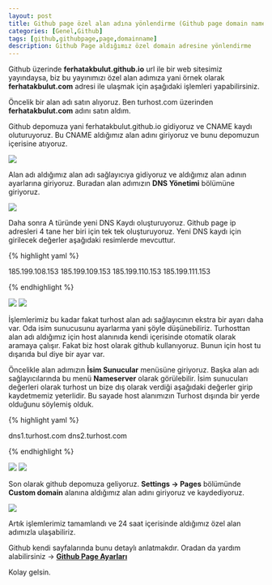 ```yaml
---
layout: post
title: Github page özel alan adına yönlendirme (Github page domain name configuration)
categories: [Genel,Github]
tags: [github,githubpage,page,domainname]
description: Github Page aldığımız özel domain adresine yönlendirme
---
```


Github üzerinde **ferhatakbulut.github.io** url ile bir web sitesimiz yayındaysa, biz bu yayınımızı özel alan adımıza
yani örnek olarak **ferhatakbulut.com** adresi ile ulaşmak için aşağıdaki işlemleri yapabilirsiniz.

Öncelik bir alan adı satın alıyoruz.
Ben turhost.com üzerinden **ferhatakbulut.com** adını satın aldım.

Github depomuza yani ferhatakbulut.github.io gidiyoruz ve CNAME kaydı oluturuyoruz. Bu CNAME aldığımız alan adını giriyoruz
ve bunu depomuzun içerisine atıyoruz.

<img src="https://raw.githubusercontent.com/ferhatakbulut/ferhatakbulut.github.io/main/image/q1.png">

Alan adı aldığımız alan adı sağlayıcıya gidiyoruz ve aldığımız alan adının ayarlarına giriyoruz.
Buradan alan adımızın **DNS Yönetimi** bölümüne giriyoruz.

<img src="https://raw.githubusercontent.com/ferhatakbulut/ferhatakbulut.github.io/main/image/q2.png">

Daha sonra A türünde yeni DNS Kaydı oluşturuyoruz. Github page ip adresleri 4 tane her biri için tek tek oluşturuyoruz.
Yeni DNS kaydı için girilecek değerler aşağıdaki resimlerde mevcuttur.

{% highlight yaml %}

   185.199.108.153
   185.199.109.153
   185.199.110.153
   185.199.111.153

{% endhighlight %}


<img src="https://raw.githubusercontent.com/ferhatakbulut/ferhatakbulut.github.io/main/image/q5.png">

<img src="https://raw.githubusercontent.com/ferhatakbulut/ferhatakbulut.github.io/main/image/q4.png">

İşlemlerimiz bu kadar fakat turhost alan adı sağlayıcının ekstra bir ayarı daha var. Oda isim sunucusunu ayarlarma
yani şöyle düşünebiliriz. Turhosttan alan adı aldığımız için host alanınıda kendi içerisinde otomatik olarak aramaya
çalışır. Fakat biz host olarak github kullanıyoruz. Bunun için host tu dışarıda bul diye bir ayar var.

Öncelikle alan adımızın **İsim Sunucular** menüsüne giriyoruz. Başka alan adı sağlayıcılarında bu menü **Nameserver** olarak 
görülebilir. İsim sunucuları değerleri olarak turhost un bize dış olarak verdiği aşağıdaki değerler girip kaydetmemiz yeterlidir.
Bu sayade host alanımızın Turhost dışında bir yerde olduğunu söylemiş olduk.

{% highlight yaml %}

   dns1.turhost.com
   dns2.turhost.com

{% endhighlight %}


<img src="https://raw.githubusercontent.com/ferhatakbulut/ferhatakbulut.github.io/main/image/q6.png">

<img src="https://raw.githubusercontent.com/ferhatakbulut/ferhatakbulut.github.io/main/image/q7.png">


Son olarak github depomuza geliyoruz. **Settings -> Pages** bölümünde **Custom domain** alanına aldığımız alan adını giriyoruz
ve kaydediyoruz.

<img src="https://raw.githubusercontent.com/ferhatakbulut/ferhatakbulut.github.io/main/image/q8.png">

Artık işlemlerimiz tamamlandı ve 24 saat içerisinde aldığımız özel alan adımızla ulaşabiliriz.

Github kendi sayfalarında bunu detaylı anlatmakdır. Oradan da yardım alabilirsiniz -> **[Github Page Ayarları](https://docs.github.com/en/pages/configuring-a-custom-domain-for-your-github-pages-site/managing-a-custom-domain-for-your-github-pages-site)**

Kolay gelsin.

